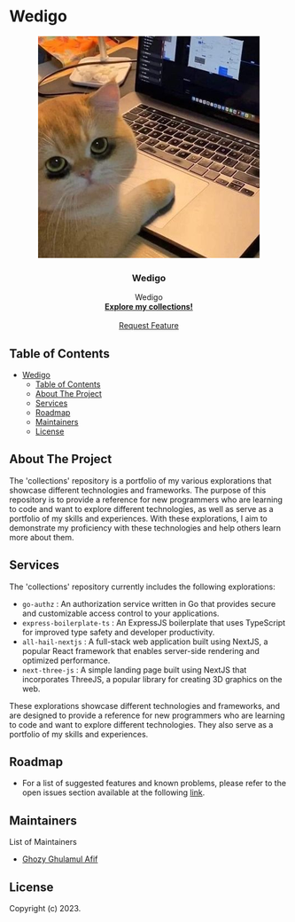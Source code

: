 # Wedigo

<!-- PROJECT LOGO -->
<div align="center">
<p>
  <a href="https://github.com/jamessaldo/collections">
    <img src="assets/logo.jpeg" alt="Logo">
  </a>

  <h3 align="center">Wedigo</h3>

  <p align="center">
   Wedigo
    <br />
    <a href="https://github.com/jamessaldo/collections"><strong>Explore my collections!</strong></a>
    <br />
    <br />
    <a href="mailto:ghozyghlmlaff@gmail.com">Request Feature</a>
  </p>
</p>
</div>

<!-- TABLE OF CONTENTS -->

## Table of Contents

- [Wedigo](#wedigo)
  - [Table of Contents](#table-of-contents)
  - [About The Project](#about-the-project)
  - [Services](#services)
  - [Roadmap](#roadmap)
  - [Maintainers](#maintainers)
  - [License](#license)

<!-- ABOUT THE PROJECT -->

## About The Project
The 'collections' repository is a portfolio of my various explorations that showcase different technologies and frameworks. The purpose of this repository is to provide a reference for new programmers who are learning to code and want to explore different technologies, as well as serve as a portfolio of my skills and experiences. With these explorations, I aim to demonstrate my proficiency with these technologies and help others learn more about them.

## Services

The 'collections' repository currently includes the following explorations:

- `go-authz` : An authorization service written in Go that provides secure and customizable access control to your applications.
- `express-boilerplate-ts` : An ExpressJS boilerplate that uses TypeScript for improved type safety and developer productivity.
- `all-hail-nextjs` : A full-stack web application built using NextJS, a popular React framework that enables server-side rendering and optimized performance.
- `next-three-js` : A simple landing page built using NextJS that incorporates ThreeJS, a popular library for creating 3D graphics on the web.

These explorations showcase different technologies and frameworks, and are designed to provide a reference for new programmers who are learning to code and want to explore different technologies. They also serve as a portfolio of my skills and experiences.

<!-- ROADMAP -->

## Roadmap

- For a list of suggested features and known problems, please refer to the open issues section available at the following [link](https://github.com/jamessaldo/collections/issues).

<!-- MAINTAINERS -->

## Maintainers

List of Maintainers

- [Ghozy Ghulamul Afif](mailto:ghozyghlmlaff@gmail.com)

## License

Copyright (c) 2023.
